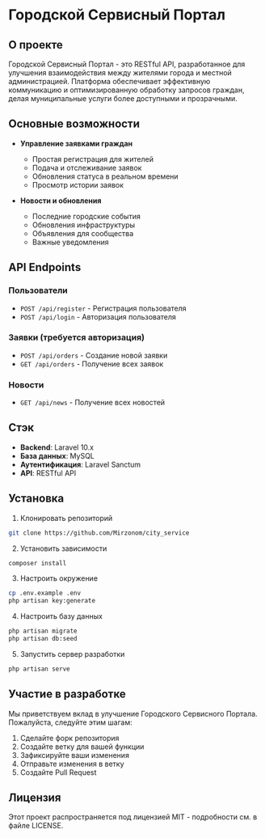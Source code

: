 # Городской Сервисный Портал

## О проекте

Городской Сервисный Портал - это RESTful API, разработанное для улучшения взаимодействия между жителями
города и местной администрацией. Платформа обеспечивает эффективную коммуникацию и оптимизированную обработку запросов
граждан, делая муниципальные услуги более доступными и прозрачными.

## Основные возможности

- **Управление заявками граждан**
    - Простая регистрация для жителей
    - Подача и отслеживание заявок
    - Обновления статуса в реальном времени
    - Просмотр истории заявок

- **Новости и обновления**
    - Последние городские события
    - Обновления инфраструктуры
    - Объявления для сообщества
    - Важные уведомления

## API Endpoints

### Пользователи

- `POST /api/register` - Регистрация пользователя
- `POST /api/login` - Авторизация пользователя

### Заявки (требуется авторизация)

- `POST /api/orders` - Создание новой заявки
- `GET /api/orders` - Получение всех заявок

### Новости

- `GET /api/news` - Получение всех новостей

## Стэк

- **Backend**: Laravel 10.x
- **База данных**: MySQL
- **Аутентификация**: Laravel Sanctum
- **API**: RESTful API

## Установка

1. Клонировать репозиторий

```bash
git clone https://github.com/Mirzonom/city_service
```

2. Установить зависимости

```bash
composer install
```

3. Настроить окружение

```bash
cp .env.example .env
php artisan key:generate
```

4. Настроить базу данных

```bash
php artisan migrate
php artisan db:seed
```

5. Запустить сервер разработки

```bash
php artisan serve
```

## Участие в разработке

Мы приветствуем вклад в улучшение Городского Сервисного Портала. Пожалуйста, следуйте этим шагам:

1. Сделайте форк репозитория
2. Создайте ветку для вашей функции
3. Зафиксируйте ваши изменения
4. Отправьте изменения в ветку
5. Создайте Pull Request

## Лицензия

Этот проект распространяется под лицензией MIT - подробности см. в файле LICENSE.
